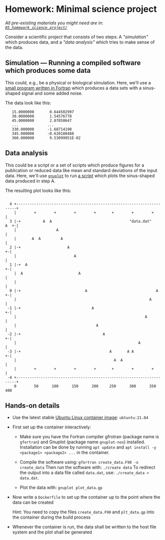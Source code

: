 # Homework: Minimal science project

_All pre-existing materials you might need are in: [`05_homework_science_project/`](05_homework_science_project/)_

Consider a scientific project that consists of two steps: A _"simulation"_ which produces data, and a _"data analysis"_ which tries to make sense of the data.

## Simulation — Running a compiled software which produces some data

This could, e.g., be a physical or biological simulation. Here, we'll use a [small program written in Fortran](create_data.F90) which produces a data sets with a sinus-shaped signal and some added noise.

The data look like this:
```
   15.0000000       0.644502997    
   30.0000000       1.54576778    
   45.0000000       2.07850647    
   ...             ...
   330.000000      -1.68714190    
   345.000000      -0.620180488    
   360.000000       9.53099951E-02
```

## Data analysis

This could be a script or a set of scripts which produce figures for a publication or reduced data like mean and standard deviations of the input data. Here, we'll use [`gnuplot`](https://en.wikipedia.org/wiki/Gnuplot) to run [a script](plot_data.gp) which plots the sinus-shaped data produced in step A.

The resulting plot looks like this:
```
                                                                            
  4 +----------------------------------------------------------------------+   
    |        +        +        +        +       +        +        +        |   
  3 |-+          A  A                                   "data.dat"    A  +-|   
    |                  A                                                   |   
    |       A  A         A                                                 |   
  2 |-+                     A                                            +-|   
    |                          A                                           |   
  1 |-+  A                                                               +-|   
    |  A                         A                                         |   
    |                                                                      |   
  0 |-+                             A                               A    +-|   
    |                                                            A         |   
 -1 |-+                                A                                 +-|   
    |                                                          A           |   
    |                                    A                                 |   
 -2 |-+                                     A                            +-|   
    |                                                       A              |   
 -3 |-+                                        A       A A               +-|   
    |                                            A  A                      |   
    |        +        +        +        +       +        +        +        |   
 -4 +----------------------------------------------------------------------+   
    0        50      100      150      200     250      300      350      400  

```

## Hands-on details

- Use the latest stable [Ubuntu Linux container image](https://hub.docker.com/_/ubuntu): `ubtuntu:21.04`

- First set up the container interactively:

   - Make sure you have the Fortran compiler gfrotran (package name is `gfortran`) and Gnuplot (package name `gnuplot-nox`) installed. Installation can be done by running `apt update` and `apt install -y <package1> <package2> ...` in the container.

   - Compile the software using: `gfortran create_data.F90 -o create_data` Then run the software with: `./create data` To redirect the output into a data file called `data.dat`, use: `./create_data > data.dat`.

   - Plot the data with: `gnuplot plot_data.gp`

- Now write a `Dockerfile` to set up the container up to the point where the data can be created
  
  Hint: You need to copy the files `create_data.F90` and `plt_data.gp` into the container during the build process

- Whenever the container is run, the data shall be written to the host file system and the plot shall be generated

